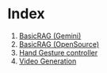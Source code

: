 # Index
1. [BasicRAG (Gemini)](RAG/RAG_using_Gemini.ipynb)
2. [BasicRAG (OpenSource)](RAG/RAG_using_OS.ipynb)
3. [Hand Gesture controller](ComputerVision/Hand_control_3D_Object)
4. [Video Generation]()
